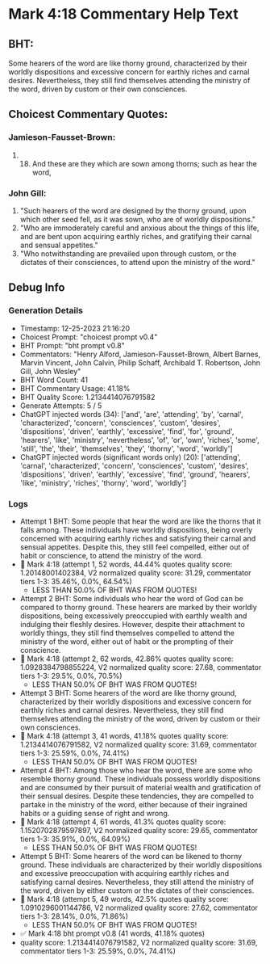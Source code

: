 # Mark 4:18 Commentary Help Text

## BHT:
Some hearers of the word are like thorny ground, characterized by their worldly dispositions and excessive concern for earthly riches and carnal desires. Nevertheless, they still find themselves attending the ministry of the word, driven by custom or their own consciences.

## Choicest Commentary Quotes:
### Jamieson-Fausset-Brown:
1. 18. And these are they which are
	sown among thorns; such as hear the word,


### John Gill:
1. "Such hearers of the word are designed by the thorny ground, upon which other seed fell, as it was sown, who are of worldly dispositions." 
2. "Who are immoderately careful and anxious about the things of this life, and are bent upon acquiring earthly riches, and gratifying their carnal and sensual appetites."
3. "Who notwithstanding are prevailed upon through custom, or the dictates of their consciences, to attend upon the ministry of the word."


## Debug Info
### Generation Details
- Timestamp: 12-25-2023 21:16:20
- Choicest Prompt: "choicest prompt v0.4"
- BHT Prompt: "bht prompt v0.8"
- Commentators: "Henry Alford, Jamieson-Fausset-Brown, Albert Barnes, Marvin Vincent, John Calvin, Philip Schaff, Archibald T. Robertson, John Gill, John Wesley"
- BHT Word Count: 41
- BHT Commentary Usage: 41.18%
- BHT Quality Score: 1.2134414076791582
- Generate Attempts: 5 / 5
- ChatGPT injected words (34):
	['and', 'are', 'attending', 'by', 'carnal', 'characterized', 'concern', 'consciences', 'custom', 'desires', 'dispositions', 'driven', 'earthly', 'excessive', 'find', 'for', 'ground', 'hearers', 'like', 'ministry', 'nevertheless', 'of', 'or', 'own', 'riches', 'some', 'still', 'the', 'their', 'themselves', 'they', 'thorny', 'word', 'worldly']
- ChatGPT injected words (significant words only) (20):
	['attending', 'carnal', 'characterized', 'concern', 'consciences', 'custom', 'desires', 'dispositions', 'driven', 'earthly', 'excessive', 'find', 'ground', 'hearers', 'like', 'ministry', 'riches', 'thorny', 'word', 'worldly']

### Logs
- Attempt 1 BHT: Some people that hear the word are like the thorns that it falls among. These individuals have worldly dispositions, being overly concerned with acquiring earthly riches and satisfying their carnal and sensual appetites. Despite this, they still feel compelled, either out of habit or conscience, to attend the ministry of the word.
- 🔄 Mark 4:18 (attempt 1, 52 words, 44.44% quotes quality score: 1.20148001402384, V2 normalized quality score: 31.29, commentator tiers 1-3: 35.46%, 0.0%, 64.54%) 
	- LESS THAN 50.0% OF BHT WAS FROM QUOTES!
- Attempt 2 BHT: Some individuals who hear the word of God can be compared to thorny ground. These hearers are marked by their worldly dispositions, being excessively preoccupied with earthly wealth and indulging their fleshly desires. However, despite their attachment to worldly things, they still find themselves compelled to attend the ministry of the word, either out of habit or the prompting of their conscience.
- 🔄 Mark 4:18 (attempt 2, 62 words, 42.86% quotes quality score: 1.0928384798855224, V2 normalized quality score: 27.68, commentator tiers 1-3: 29.5%, 0.0%, 70.5%) 
	- LESS THAN 50.0% OF BHT WAS FROM QUOTES!
- Attempt 3 BHT: Some hearers of the word are like thorny ground, characterized by their worldly dispositions and excessive concern for earthly riches and carnal desires. Nevertheless, they still find themselves attending the ministry of the word, driven by custom or their own consciences.
- 🔄 Mark 4:18 (attempt 3, 41 words, 41.18% quotes quality score: 1.2134414076791582, V2 normalized quality score: 31.69, commentator tiers 1-3: 25.59%, 0.0%, 74.41%) 
	- LESS THAN 50.0% OF BHT WAS FROM QUOTES!
- Attempt 4 BHT: Among those who hear the word, there are some who resemble thorny ground. These individuals possess worldly dispositions and are consumed by their pursuit of material wealth and gratification of their sensual desires. Despite these tendencies, they are compelled to partake in the ministry of the word, either because of their ingrained habits or a guiding sense of right and wrong.
- 🔄 Mark 4:18 (attempt 4, 61 words, 41.3% quotes quality score: 1.1520702879597897, V2 normalized quality score: 29.65, commentator tiers 1-3: 35.91%, 0.0%, 64.09%) 
	- LESS THAN 50.0% OF BHT WAS FROM QUOTES!
- Attempt 5 BHT: Some hearers of the word can be likened to thorny ground. These individuals are characterized by their worldly dispositions and excessive preoccupation with acquiring earthly riches and satisfying carnal desires. Nevertheless, they still attend the ministry of the word, driven by either custom or the dictates of their consciences.
- 🔄 Mark 4:18 (attempt 5, 49 words, 42.5% quotes quality score: 1.0910296001144786, V2 normalized quality score: 27.62, commentator tiers 1-3: 28.14%, 0.0%, 71.86%) 
	- LESS THAN 50.0% OF BHT WAS FROM QUOTES!
- ✅ Mark 4:18 bht prompt v0.8 (41 words, 41.18% quotes)
- quality score: 1.2134414076791582, V2 normalized quality score: 31.69, commentator tiers 1-3: 25.59%, 0.0%, 74.41%)